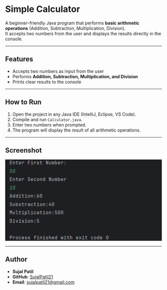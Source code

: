 # Simple Calculator

A beginner-friendly Java program that performs **basic arithmetic operations** (Addition, Subtraction, Multiplication, Division).  
It accepts two numbers from the user and displays the results directly in the console.

---

## Features
- Accepts two numbers as input from the user  
- Performs **Addition, Subtraction, Multiplication, and Division**  
- Prints clear results to the console  

---

## How to Run
1. Open the project in any Java IDE (IntelliJ, Eclipse, VS Code).  
2. Compile and run `Calculator.java`.  
3. Enter two numbers when prompted.  
4. The program will display the result of all arithmetic operations.  

---

## Screenshot
![Calculator Output](Output.png)

---

## Author
- **Sujal Patil**  
- **GitHub**: [SujalPatil21](https://github.com/SujalPatil21)  
- **Email**: sujalpatil21@gmail.com  
